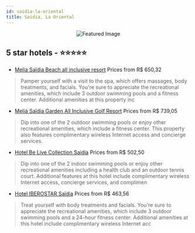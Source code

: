 ```yaml
---
id: saidia-la-oriental
title: Saidia, La Oriental
---
```


<center><img src="https://i.travelapi.com/hotels/18000000/17680000/17677700/17677603/0df720b9_z.jpg" alt="Featured Image" /></center>


##  5 star hotels - ⭐️⭐️⭐️⭐️⭐️

-    [Melia Saïdia Beach all inclusive resort](https://us.hurb.com/hotels/saidia/melia-saidia-beach-all-inclusive-resort-JNP-JP02633G?cmp=18055) Prices from R$ 650,32
   > Pamper yourself with a visit to the spa, which offers massages, body treatments, and facials. You're sure to appreciate the recreational amenities, which include 3 outdoor swimming pools and a fitness center. Additional amenities at this property inc
-    [Meliá Saïdia Garden All Inclusive Golf Resort](https://us.hurb.com/hotels/saidia/melia-saidia-garden-all-inclusive-golf-resort-JNP-JP02653Z?cmp=18055) Prices from R$ 739,05
   > Dip into one of the 2 outdoor swimming pools or enjoy other recreational amenities, which include a fitness center. This property also features complimentary wireless Internet access and concierge services.
-    [Hotel Be Live Collection Saidia](https://us.hurb.com/hotels/saidia/hotel-be-live-collection-saidia-JNP-JP242538?cmp=18055) Prices from R$ 502,50
   > Dip into one of the 2 indoor swimming pools or enjoy other recreational amenities including a health club and an outdoor tennis court. Additional features at this hotel include complimentary wireless Internet access, concierge services, and complimen
-    [Hotel IBEROSTAR Saïdia](https://us.hurb.com/hotels/saidia/hotel-iberostar-saidia-JNP-JP157354?cmp=18055) Prices from R$ 463,56
   > Treat yourself with body treatments and facials. You're sure to appreciate the recreational amenities, which include 3 outdoor swimming pools and a 24-hour fitness center. Additional amenities at this hotel include complimentary wireless Internet acc
